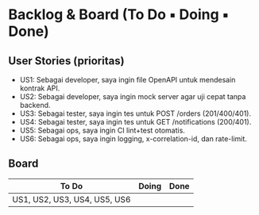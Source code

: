 # Backlog & Board (To Do ▪ Doing ▪ Done)
## User Stories (prioritas)
- US1: Sebagai developer, saya ingin file OpenAPI untuk mendesain kontrak API.
- US2: Sebagai developer, saya ingin mock server agar uji cepat tanpa backend.
- US3: Sebagai tester, saya ingin tes untuk POST /orders (201/400/401).
- US4: Sebagai tester, saya ingin tes untuk GET /notifications (200/401).
- US5: Sebagai ops, saya ingin CI lint+test otomatis.
- US6: Sebagai ops, saya ingin logging, x-correlation-id, dan rate-limit.

## Board
| To Do | Doing | Done |
|-------|--------|------|
| US1, US2, US3, US4, US5, US6 |  |  |

